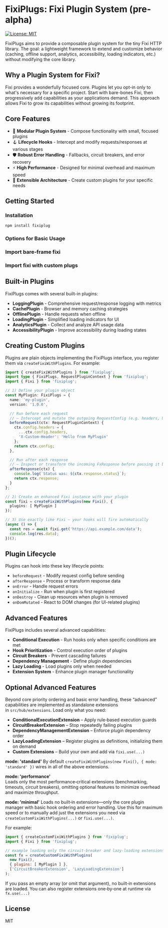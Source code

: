 # FixiPlugs: Fixi Plugin System (pre-alpha)
<!-- Badges -->
<!-- [![npm version](https://img.shields.io/npm/v/fixi-plugins.svg)](https://www.npmjs.com/package/fixi-plugins)  
[![Build Status](https://github.com/your-org/fixiplug/actions/workflows/ci.yml/badge.svg)](https://github.com/your-org/fixiplug/actions/workflows/ci.yml)   -->
[![License: MIT](https://img.shields.io/badge/License-MIT-blue.svg)](LICENSE)

FixiPlugs aims to provide a composable plugin system for the tiny Fixi HTTP library. The goal: a lightweight framework to extend and customize behavior (caching, offline support, analytics, accessibility, loading indicators, etc.) without modifying the core library.

## Why a Plugin System for Fixi?

Fixi provides a wonderfully focused core. Plugins let you opt-in only to what's necessary for a specific project. Start with bare-bones Fixi, then progressively add capabilities as your applications demand. This approach allows Fixi to grow its capabilities without growing its footprint.

## Core Features

- 🔌 **Modular Plugin System** - Compose functionality with small, focused plugins
- 🪝 **Lifecycle Hooks** - Intercept and modify requests/responses at various stages
- 🛡️ **Robust Error Handling** - Fallbacks, circuit breakers, and error recovery
- ⚡ **High Performance** - Designed for minimal overhead and maximum speed
- 🧩 **Extensible Architecture** - Create custom plugins for your specific needs

## Getting Started

### Installation

```bash
npm install fixiplug
```

### Options for Basic Usage

### Import bare-frame fixi
<!-- TODO -->

### Import fixi with custom plugs



## Built-in Plugins

FixiPlugs comes with several built-in plugins:

- **LoggingPlugin** - Comprehensive request/response logging with metrics
- **CachePlugin** - Browser and memory caching strategies
- **OfflinePlugin** - Handle requests when offline
- **LoadingPlugin** - Simplified loading indicators for UI
- **AnalyticsPlugin** - Collect and analyze API usage data
- **AccessibilityPlugin** - Improve accessibility during loading states

## Creating Custom Plugins
Plugins are plain objects implementing the FixiPlugs interface, you register them via `createFixiWithPlugins`.
For example:

```ts
import { createFixiWithPlugins } from 'fixiplug';
import type { FixiPlugs, RequestPluginContext } from 'fixiplug';
import { Fixi } from 'fixiplug';

// 1) Define your plugin object
const MyPlugin: FixiPlugs = {
  name: 'my-plugin',
  version: '1.0.0',

  // Run before each request
  // — Intercept and mutate the outgoing RequestConfig (e.g. headers, URL, body)
  beforeRequest(ctx: RequestPluginContext) {
    ctx.config.headers = {
      ...ctx.config.headers,
      'X-Custom-Header': 'Hello from MyPlugin'
    };
    return ctx.config;
  },

  // Run after each response
  // — Inspect or transform the incoming FxResponse before passing it back
  afterResponse(ctx) {
    console.log(`Status was: ${ctx.response.status}`);
    return ctx.response;
  }
};

// 2) Create an enhanced Fixi instance with your plugin
const fixi = createFixiWithPlugins(new Fixi(), {
  plugins: [ MyPlugin ]
});

// 3) Use exactly like Fixi — your hooks will fire automatically
(async () => {
  const res = await fixi.get('https://api.example.com/data');
  console.log(res.data);
})();
```

## Plugin Lifecycle

Plugins can hook into these key lifecycle points:

- `beforeRequest` - Modify request config before sending
- `afterResponse` - Process or transform response data
- `onError` - Handle request errors
- `onInitialize` - Run when plugin is first registered
- `onDestroy` - Clean up resources when plugin is removed
- `onDomMutated` - React to DOM changes (for UI-related plugins)

## Advanced Features

FixiPlugs includes several advanced capabilities:

- **Conditional Execution** - Run hooks only when specific conditions are met
- **Hook Prioritization** - Control execution order of plugins
- **Circuit Breakers** - Prevent cascading failures
- **Dependency Management** - Define plugin dependencies
- **Lazy Loading** - Load plugins only when needed
- **Extension System** - Enhance plugin manager functionality

## Optional Advanced Features

Beyond core priority ordering and basic error handling, these “advanced” capabilities are implemented as standalone extensions in `src/hub/extensions`. Load only what you need:

- **ConditionalExecutionExtension** – Apply rule‑based execution guards  
- **CircuitBreakerExtension** – Stop repeatedly failing plugins  
- **DependencyManagementExtension** – Enforce plugin dependency order  
- **LazyLoadingExtension** – Register plugins as definitions, initializing them on demand  
- **Custom Extensions** – Build your own and add via `fixi.use(...)`

**mode: 'standard'**
By default `createFixiWithPlugins(new Fixi(), { mode: 'standard' })` wires in all of the above extensions. 

**mode: 'performance'**  
Loads only the most performance‑critical extensions (benchmarking, timeouts, circuit breakers), omitting optional features to minimize overhead and maximize throughput.

**mode: 'minimal'**
Loads no built‑in extensions—only the core plugin manager with basic hook ordering and error handling. Use this for maximum speed or to manually add just the extensions you need via `createCustomFixiWithPlugins(...)` or `fixi.use(...)`.

For example:

```js
import { createCustomFixiWithPlugins } from 'fixiplug';
import { Fixi } from 'fixiplug';

// example loading only the circuit‑breaker and lazy‑loading extensions
const fx = createCustomFixiWithPlugins(
  new Fixi(),
  { plugins: [ MyPlugin ] },
  ['CircuitBreakerExtension', 'LazyLoadingExtension']
);
```

If you pass an empty array (or omit that argument), no built‑in extensions are loaded. You can also register extensions one‑by‑one at runtime via `fx.use(...)`

## License

MIT

